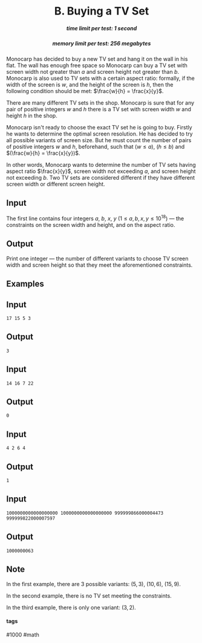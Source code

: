 <h1 style='text-align: center;'> B. Buying a TV Set</h1>

<h5 style='text-align: center;'>time limit per test: 1 second</h5>
<h5 style='text-align: center;'>memory limit per test: 256 megabytes</h5>

Monocarp has decided to buy a new TV set and hang it on the wall in his flat. The wall has enough free space so Monocarp can buy a TV set with screen width not greater than $a$ and screen height not greater than $b$. Monocarp is also used to TV sets with a certain aspect ratio: formally, if the width of the screen is $w$, and the height of the screen is $h$, then the following condition should be met: $\frac{w}{h} = \frac{x}{y}$.

There are many different TV sets in the shop. Monocarp is sure that for any pair of positive integers $w$ and $h$ there is a TV set with screen width $w$ and height $h$ in the shop.

Monocarp isn't ready to choose the exact TV set he is going to buy. Firstly he wants to determine the optimal screen resolution. He has decided to try all possible variants of screen size. But he must count the number of pairs of positive integers $w$ and $h$, beforehand, such that $(w \le a)$, $(h \le b)$ and $(\frac{w}{h} = \frac{x}{y})$.

In other words, Monocarp wants to determine the number of TV sets having aspect ratio $\frac{x}{y}$, screen width not exceeding $a$, and screen height not exceeding $b$. Two TV sets are considered different if they have different screen width or different screen height.

## Input

The first line contains four integers $a$, $b$, $x$, $y$ ($1 \le a, b, x, y \le 10^{18}$) — the constraints on the screen width and height, and on the aspect ratio.

## Output

Print one integer — the number of different variants to choose TV screen width and screen height so that they meet the aforementioned constraints.

## Examples

## Input


```
17 15 5 3  

```
## Output


```
3  

```
## Input


```
14 16 7 22  

```
## Output


```
0  

```
## Input


```
4 2 6 4  

```
## Output


```
1  

```
## Input


```
1000000000000000000 1000000000000000000 999999866000004473 999999822000007597  

```
## Output


```
1000000063  

```
## Note

In the first example, there are $3$ possible variants: $(5, 3)$, $(10, 6)$, $(15, 9)$.

In the second example, there is no TV set meeting the constraints.

In the third example, there is only one variant: $(3, 2)$.



#### tags 

#1000 #math 